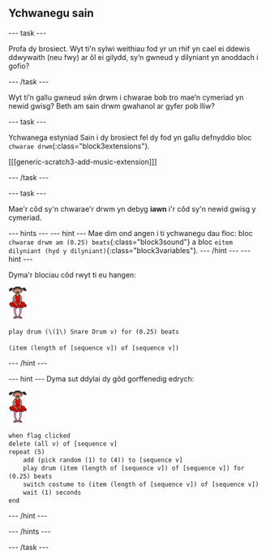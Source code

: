 ## Ychwanegu sain

\--- task \---

Profa dy brosiect. Wyt ti'n sylwi weithiau fod yr un rhif yn cael ei ddewis ddwywaith (neu fwy) ar ôl ei gilydd, sy’n gwneud y dilyniant yn anoddach i gofio?

\--- /task \---

Wyt ti’n gallu gwneud sŵn drwm i chwarae bob tro mae’n cymeriad yn newid gwisg? Beth am sain drwm gwahanol ar gyfer pob lliw?

\--- task \---

Ychwanega estyniad Sain i dy brosiect fel dy fod yn gallu defnyddio bloc `chwarae drwm`{:class="block3extensions"}.

[[[generic-scratch3-add-music-extension]]]

\--- /task \---

\--- task \---

Mae'r côd sy'n chwarae'r drwm yn debyg **iawn** i'r côd sy'n newid gwisg y cymeriad.

\--- hints \--- \--- hint \--- Mae dim ond angen i ti ychwanegu dau floc: bloc `chwarae drwm am (0.25) beats`{:class="block3sound"} a bloc `eitem dilyniant (hyd y dilyniant)`{:class="block3variables"}. \--- /hint \--- \--- hint \---

Dyma'r blociau côd rwyt ti eu hangen:

![ballerina](images/ballerina.png)

```blocks3
play drum (\(1\) Snare Drum v) for (0.25) beats

(item (length of [sequence v]) of [sequence v])
```

\--- /hint \---

\--- hint \--- Dyma sut ddylai dy gôd gorffenedig edrych:

![ballerina](images/ballerina.png)

```blocks3
when flag clicked
delete (all v) of [sequence v]
repeat (5)
    add (pick random (1) to (4)) to [sequence v]
    play drum (item (length of [sequence v]) of [sequence v]) for (0.25) beats
    switch costume to (item (length of [sequence v]) of [sequence v])
    wait (1) seconds
end
```

\--- /hint \---

\--- /hints \---

\--- /task \---